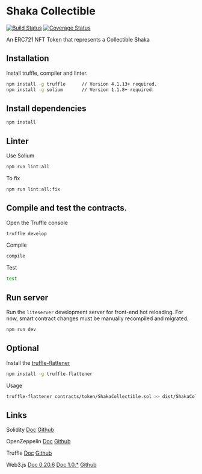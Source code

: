 # Shaka Collectible

[![Build Status](https://travis-ci.org/friendsfingers/shaka-collectible.svg?branch=master)](https://travis-ci.org/friendsfingers/shaka-collectible)
[![Coverage Status](https://coveralls.io/repos/github/friendsfingers/shaka-collectible/badge.svg?branch=master)](https://coveralls.io/github/friendsfingers/shaka-collectible?branch=master)


An ERC721 NFT Token that represents a Collectible Shaka


## Installation


Install truffle, compiler and linter.

```bash
npm install -g truffle      // Version 4.1.13+ required.
npm install -g solium       // Version 1.1.8+ required.
```


## Install dependencies


```bash
npm install
```


## Linter


Use Solium

```bash
npm run lint:all
```

To fix 

```bash
npm run lint:all:fix
```


## Compile and test the contracts.
 

Open the Truffle console

```bash
truffle develop
```

Compile 

```bash
compile 
```

Test

```bash
test
```


## Run server


Run the `liteserver` development server for front-end hot reloading. For now, smart contract changes must be manually recompiled and migrated.

```bash
npm run dev
```



## Optional


Install the [truffle-flattener](https://github.com/alcuadrado/truffle-flattener)

```bash
npm install -g truffle-flattener
```
 
 
Usage 

```bash
truffle-flattener contracts/token/ShakaCollectible.sol >> dist/ShakaCollectible.sol
```

 
## Links

Solidity [Doc](https://solidity.readthedocs.io) [Github](https://solidity.readthedocs.io)

OpenZeppelin [Doc](https://openzeppelin.org/api/docs/open-zeppelin.html) [Github](https://github.com/OpenZeppelin)

Truffle [Doc](http://truffleframework.com/docs) [Github](https://github.com/trufflesuite/truffle)

Web3.js [Doc 0.20.6](https://github.com/ethereum/wiki/wiki/JavaScript-API) [Doc 1.0.*](http://web3js.readthedocs.io/en/1.0) [Github](https://github.com/ethereum/web3.js)
